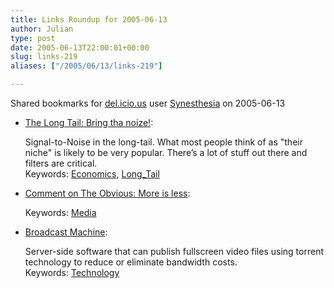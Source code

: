 ```yaml
---
title: Links Roundup for 2005-06-13
author: Julian
type: post
date: 2005-06-13T22:00:01+00:00
slug: links-219 
aliases: ["/2005/06/13/links-219"]

---
```

Shared bookmarks for [del.icio.us][1] user  [Synesthesia][2] on 2005-06-13

  * [The Long Tail: Bring tha noize!][3]:
  
    Signal-to-Noise in the long-tail. What most people think of as "their niche" is likely to be very popular. There&#8217;s a lot of stuff out there and filters are critical.   
    Keywords: [Economics][4], [Long_Tail][5]
  * [Comment on The Obvious: More is less][6]:
  
       
    Keywords: [Media][7]
  * [Broadcast Machine][8]:
  
    Server-side software that can publish fullscreen video files using torrent technology to reduce or eliminate bandwidth costs.   
    Keywords: [Technology][9]

 [1]: https://del.icio.us/
 [2]: https://del.icio.us/synesthesia
 [3]: https://longtail.typepad.com/the_long_tail/2005/06/more_on_signals.html "https://longtail.typepad.com/the_long_tail/2005/06/more_on_signals.html"
 [4]: https://del.icio.us/synesthesia/Economics
 [5]: https://del.icio.us/synesthesia/Long_Tail
 [6]: https://theobvious.typepad.com/blog/2005/06/more_is_less.html#c6200195 "https://theobvious.typepad.com/blog/2005/06/more_is_less.html#c6200195"
 [7]: https://del.icio.us/synesthesia/Media
 [8]: https://www.participatoryculture.org/bm/ "https://www.participatoryculture.org/bm/"
 [9]: https://del.icio.us/synesthesia/Technology